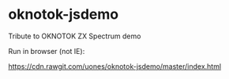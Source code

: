 # oknotok-jsdemo
Tribute to OKNOTOK ZX Spectrum demo

Run in browser (not IE):

https://cdn.rawgit.com/uones/oknotok-jsdemo/master/index.html
